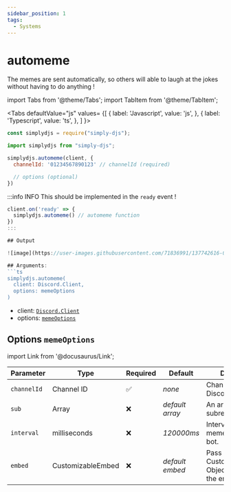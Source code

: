 ```yaml
---
sidebar_position: 1
tags:
  - Systems
---
```


# automeme

The memes are sent automatically, so others will able to laugh at the jokes without having to do anything !

import Tabs from '@theme/Tabs';
import TabItem from '@theme/TabItem';

<Tabs
  defaultValue="js"
  values= {[
    { label: 'Javascript', value: 'js', },
    { label: 'Typescript', value: 'ts', },
  ]
}>
<TabItem value="js">

```js
const simplydjs = require("simply-djs");
```

</TabItem>

<TabItem value="ts">

```ts
import simplydjs from "simply-djs";
```

</TabItem>

</Tabs>

```js
simplydjs.automeme(client, { 
  channelId: '01234567890123' // channelId (required)

  // options (optional)
})
```


:::info INFO
This should be implemented in the `ready` event !

```js
client.on('ready' => {
  simplydjs.automeme() // automeme function
})
:::

## Output

![image](https://user-images.githubusercontent.com/71836991/137742616-05fc1330-aeef-4f40-9031-1d81e93ff705.png)

## Arguments:
```ts
simplydjs.automeme(
  client: Discord.Client,
  options: memeOptions
)
```

- client: [`Discord.Client`](https://discord.js.org/#/docs/discord.js/stable/class/Client)
- options: [`memeOptions`](#options-memeoptions)

## Options `memeOptions`

import Link from '@docusaurus/Link';

| Parameter | Type | Required | Default    | Description |
| --------- | ----- | -------- | -------- | ---------- |
| `channelId`       | <Link to="https://discord.js.org/#/docs/discord.js/stable/class/Channel?scrollTo=id">Channel ID</Link>       | ✅        | _none_     | Channel ID of a Discord `TextChannel`    |
| `sub` | <Link to="https://developer.mozilla.org/en-US/docs/Web/JavaScript/Reference/Global_Objects/Array">Array</Link> | ❌        | _default array_  | An array of custom subreddits                            |
| `interval`   | <Link to="https://developer.mozilla.org/en-US/docs/Web/JavaScript/Reference/Global_Objects/String">milliseconds</Link>     | ❌        | _120000ms_ | Interval between memes sent by the bot. |
| `embed` | <Link to="/docs/types/CustomizableEmbed">CustomizableEmbed</Link>         | ❌        | _default embed_  | Pass an CustomizableEmbed Object to customize the embed  |

